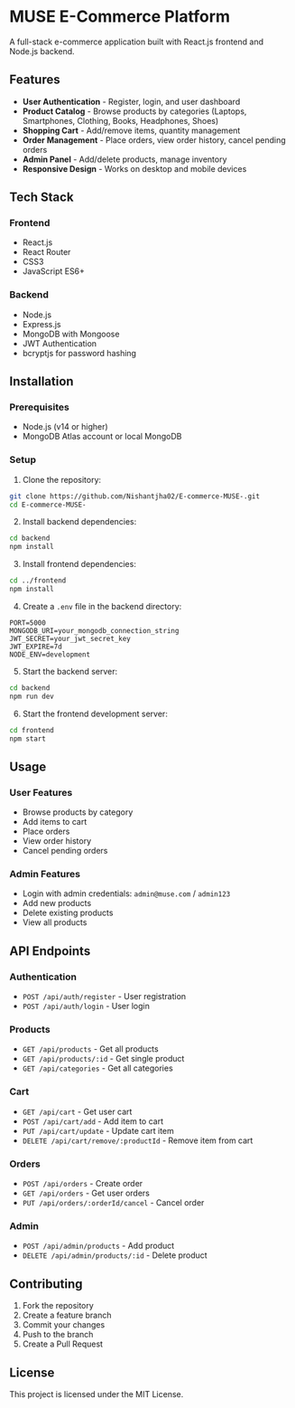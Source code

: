 # MUSE E-Commerce Platform

A full-stack e-commerce application built with React.js frontend and Node.js backend.

## Features

- **User Authentication** - Register, login, and user dashboard
- **Product Catalog** - Browse products by categories (Laptops, Smartphones, Clothing, Books, Headphones, Shoes)
- **Shopping Cart** - Add/remove items, quantity management
- **Order Management** - Place orders, view order history, cancel pending orders
- **Admin Panel** - Add/delete products, manage inventory
- **Responsive Design** - Works on desktop and mobile devices

## Tech Stack

### Frontend
- React.js
- React Router
- CSS3
- JavaScript ES6+

### Backend
- Node.js
- Express.js
- MongoDB with Mongoose
- JWT Authentication
- bcryptjs for password hashing

## Installation

### Prerequisites
- Node.js (v14 or higher)
- MongoDB Atlas account or local MongoDB

### Setup

1. Clone the repository:
```bash
git clone https://github.com/Nishantjha02/E-commerce-MUSE-.git
cd E-commerce-MUSE-
```

2. Install backend dependencies:
```bash
cd backend
npm install
```

3. Install frontend dependencies:
```bash
cd ../frontend
npm install
```

4. Create a `.env` file in the backend directory:
```env
PORT=5000
MONGODB_URI=your_mongodb_connection_string
JWT_SECRET=your_jwt_secret_key
JWT_EXPIRE=7d
NODE_ENV=development
```

5. Start the backend server:
```bash
cd backend
npm run dev
```

6. Start the frontend development server:
```bash
cd frontend
npm start
```

## Usage

### User Features
- Browse products by category
- Add items to cart
- Place orders
- View order history
- Cancel pending orders

### Admin Features
- Login with admin credentials: `admin@muse.com` / `admin123`
- Add new products
- Delete existing products
- View all products

## API Endpoints

### Authentication
- `POST /api/auth/register` - User registration
- `POST /api/auth/login` - User login

### Products
- `GET /api/products` - Get all products
- `GET /api/products/:id` - Get single product
- `GET /api/categories` - Get all categories

### Cart
- `GET /api/cart` - Get user cart
- `POST /api/cart/add` - Add item to cart
- `PUT /api/cart/update` - Update cart item
- `DELETE /api/cart/remove/:productId` - Remove item from cart

### Orders
- `POST /api/orders` - Create order
- `GET /api/orders` - Get user orders
- `PUT /api/orders/:orderId/cancel` - Cancel order

### Admin
- `POST /api/admin/products` - Add product
- `DELETE /api/admin/products/:id` - Delete product

## Contributing

1. Fork the repository
2. Create a feature branch
3. Commit your changes
4. Push to the branch
5. Create a Pull Request

## License

This project is licensed under the MIT License.